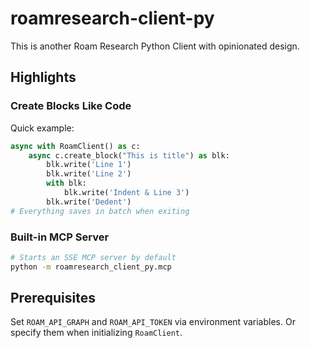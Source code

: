 # roamresearch-client-py

This is another Roam Research Python Client with opinionated design.

## Highlights

### Create Blocks Like Code

Quick example:

```python
async with RoamClient() as c:
    async c.create_block("This is title") as blk:
        blk.write('Line 1')
        blk.write('Line 2')
        with blk:
            blk.write('Indent & Line 3')
        blk.write('Dedent')
# Everything saves in batch when exiting
```

### Built-in MCP Server

```bash
# Starts an SSE MCP server by default
python -m roamresearch_client_py.mcp
```

## Prerequisites

Set `ROAM_API_GRAPH` and `ROAM_API_TOKEN` via environment variables. Or specify them when initializing `RoamClient`.